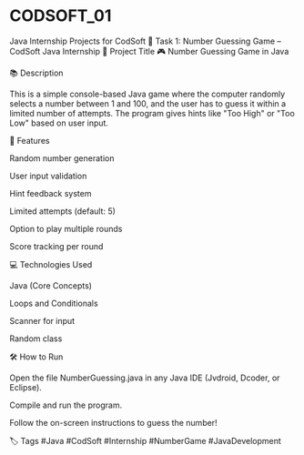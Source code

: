 
# CODSOFT_01
Java Internship Projects for CodSoft
📄 Task 1: Number Guessing Game – CodSoft Java Internship
📌 Project Title
🎮 Number Guessing Game in Java

📚 Description

This is a simple console-based Java game where the computer randomly selects a number between 1 and 100, and the user has to guess it within a limited number of attempts. The program gives hints like "Too High" or "Too Low" based on user input.

🧠 Features

Random number generation

User input validation

Hint feedback system

Limited attempts (default: 5)

Option to play multiple rounds

Score tracking per round

💻 Technologies Used

Java (Core Concepts)

Loops and Conditionals

Scanner for input

Random class

🛠️ How to Run

Open the file NumberGuessing.java in any Java IDE (Jvdroid, Dcoder, or Eclipse).

Compile and run the program.

Follow the on-screen instructions to guess the number!

🏷️ Tags
#Java #CodSoft #Internship #NumberGame #JavaDevelopment
